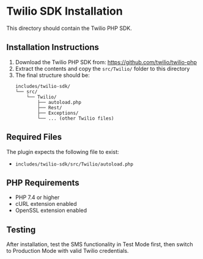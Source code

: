 # Twilio SDK Installation

This directory should contain the Twilio PHP SDK.

## Installation Instructions

1. Download the Twilio PHP SDK from: https://github.com/twilio/twilio-php
2. Extract the contents and copy the `src/Twilio/` folder to this directory
3. The final structure should be:
   ```
   includes/twilio-sdk/
   └── src/
       └── Twilio/
           ├── autoload.php
           ├── Rest/
           ├── Exceptions/
           └── ... (other Twilio files)
   ```

## Required Files

The plugin expects the following file to exist:
- `includes/twilio-sdk/src/Twilio/autoload.php`

## PHP Requirements

- PHP 7.4 or higher
- cURL extension enabled
- OpenSSL extension enabled

## Testing

After installation, test the SMS functionality in Test Mode first, then switch to Production Mode with valid Twilio credentials.